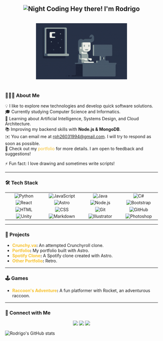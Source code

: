 <h2 align="center">
  <img alt="Night Coding" src="./assets/Hand%20Wave.gif" width="40"/> Hey there! I'm Rodrigo
</h2>

<br>

<div align="center">
  <img alt="Night Coding" src="https://raw.githubusercontent.com/AVS1508/AVS1508/master/assets/Night-Coding.gif" width="300"/>
</div>

<br>

### 👨🏻‍💻 About Me

💡 I like to explore new technologies and develop quick software solutions.<br>
🎓 Currently studying Computer Science and Informatics.<br>
🌱 Learning about Artificial Intelligence, Systems Design, and Cloud Architecture.<br>
📚 Improving my backend skills with **Node.js & MongoDB**.<br>
✉️ You can email me at <a href="mailto:rph26031994@gmail.com" style="color:#f7c02b; text-decoration:none;">rph26031994@gmail.com</a>. I will try to respond as soon as possible.<br>
📄 Check out my <a href="https://rodrigoporfolio26.netlify.app" style="color:#f7c02b; text-decoration:none;">portfolio</a> for more details. I am open to feedback and suggestions!

⚡ Fun fact: I love drawing and sometimes write scripts!

---

### 🛠 Tech Stack

<table align="center">
  <tr>
    <td align="center" width="120px">
      <img src="https://img.shields.io/badge/-Python-05122A?style=flat&logo=python" alt="Python"/>
    </td>
    <td align="center" width="120px">
      <img src="https://img.shields.io/badge/-JavaScript-05122A?style=flat&logo=javascript" alt="JavaScript"/>
    </td>
    <td align="center" width="120px">
      <img src="https://img.shields.io/badge/-Java-05122A?style=flat&logo=java&logoColor=FFA518" alt="Java"/>
    </td>
    <td align="center" width="120px">
      <img src="https://img.shields.io/badge/-C%23-239120?style=flat&logo=c-sharp&logoColor=white" alt="C#"/>
    </td>
  </tr>
  <tr>
    <td align="center" width="120px">
      <img src="https://img.shields.io/badge/-React-05122A?style=flat&logo=react" alt="React"/>
    </td>
    <td align="center" width="120px">
      <img src="https://img.shields.io/badge/-Astro-05122A?style=flat&logo=astro" alt="Astro"/>
    </td>
    <td align="center" width="120px">
      <img src="https://img.shields.io/badge/-Node.js-05122A?style=flat&logo=node.js" alt="Node.js"/>
    </td>
    <td align="center" width="120px">
      <img src="https://img.shields.io/badge/-Bootstrap-05122A?style=flat&logo=bootstrap&logoColor=563D7C" alt="Bootstrap"/>
    </td>
  </tr>
  <tr>
    <td align="center" width="120px">
      <img src="https://img.shields.io/badge/-HTML-05122A?style=flat&logo=HTML5" alt="HTML"/>
    </td>
    <td align="center" width="120px">
      <img src="https://img.shields.io/badge/-CSS-05122A?style=flat&logo=CSS3&logoColor=1572B6" alt="CSS"/>
    </td>
    <td align="center" width="120px">
      <img src="https://img.shields.io/badge/-Git-05122A?style=flat&logo=git" alt="Git"/>
    </td>
    <td align="center" width="120px">
      <img src="https://img.shields.io/badge/-GitHub-05122A?style=flat&logo=github" alt="GitHub"/>
    </td>
  </tr>
  <tr>
    <td align="center" width="120px">
      <img src="https://img.shields.io/badge/-Unity-000000?style=flat&logo=unity&logoColor=white" alt="Unity"/>
    </td>
    <td align="center" width="120px">
      <img src="https://img.shields.io/badge/-Markdown-05122A?style=flat&logo=markdown" alt="Markdown"/>
    </td>
    <td align="center" width="120px">
      <img src="https://img.shields.io/badge/-Illustrator-05122A?style=flat&logo=adobe-illustrator" alt="Illustrator"/>
    </td>
    <td align="center" width="120px">
      <img src="https://img.shields.io/badge/-Photoshop-05122A?style=flat&logo=adobe-photoshop" alt="Photoshop"/>
    </td>
  </tr>
</table>

---

### 📂 Projects

- **<a href="https://animebebop.netlify.app" style="color:#f7c02b; text-decoration:none;">Crunchy.va</a>:** An attempted Crunchyroll clone.
- **<a href="https://rodrigoporfolio26.netlify.app" style="color:#f7c02b; text-decoration:none;">Portfolio</a>:** My portfolio built with Astro.
- **<a href="https://spotify26.netlify.app" style="color:#f7c02b; text-decoration:none;">Spotify Clone</a>:** A Spotify clone created with Astro.
- **<a href="https://pixelrodridev.netlify.app" style="color:#f7c02b; text-decoration:none;">Other Portfolio</a>:** Retro.

---

### 🕹 Games

- **<a href="https://github.com/rodridev-01/Raccoon-s-Adventure" style="color:#f7c02b; text-decoration:none;">Raccoon's Adventure</a>:** A fun platformer with Rocket, an adventurous raccoon.

---

### 🤝 Connect with Me

<p align="center">
  <a href="https://www.linkedin.com/in/rodrigo-pe%C3%B1a-0953762b1/"><img src="https://img.shields.io/badge/-LinkedIn-0077B5?style=flat&logo=Linkedin&logoColor=white"/></a>
  <a href="mailto:rph26031994@gmail.com"><img src="https://img.shields.io/badge/-Gmail-D14836?style=flat&logo=Gmail&logoColor=white"/></a>
  <a href="https://instagram.com/rodrigou.py"><img src="https://img.shields.io/badge/-Instagram-E4405F?style=flat&logo=Instagram&logoColor=white"/></a>
</p>

![Rodrigo's GitHub stats](https://github-readme-stats.vercel.app/api?username=rodridev-01&show_icons=true&theme=radical)


